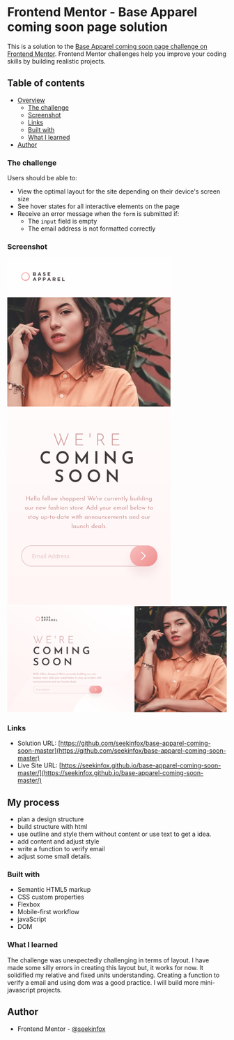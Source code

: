 # Frontend Mentor - Base Apparel coming soon page solution

This is a solution to the [Base Apparel coming soon page challenge on Frontend Mentor](https://www.frontendmentor.io/challenges/base-apparel-coming-soon-page-5d46b47f8db8a7063f9331a0). Frontend Mentor challenges help you improve your coding skills by building realistic projects. 

## Table of contents

- [Overview](#overview)
  - [The challenge](#the-challenge)
  - [Screenshot](#screenshot)
  - [Links](#links)
  - [Built with](#built-with)
  - [What I learned](#what-i-learned)
- [Author](#author)


### The challenge

Users should be able to:

- View the optimal layout for the site depending on their device's screen size
- See hover states for all interactive elements on the page
- Receive an error message when the `form` is submitted if:
  - The `input` field is empty
  - The email address is not formatted correctly

### Screenshot

![Mobile-view](https://raw.githubusercontent.com/seekinfox/base-apparel-coming-soon-master/main/Screenshot_2021-09-22%20Frontend%20Mentor%20Base%20Apparel%20coming%20soon%20page(1).png)
![Desktop-view](https://raw.githubusercontent.com/seekinfox/base-apparel-coming-soon-master/main/Screenshot_2021-09-22%20Frontend%20Mentor%20Base%20Apparel%20coming%20soon%20page(2).png)

### Links

- Solution URL: [https://github.com/seekinfox/base-apparel-coming-soon-master](https://github.com/seekinfox/base-apparel-coming-soon-master)
- Live Site URL: [https://seekinfox.github.io/base-apparel-coming-soon-master/](https://seekinfox.github.io/base-apparel-coming-soon-master/)

## My process
  - plan a design structure 
  - build structure with html
  - use outline and style them without content or use text to get a idea. 
  - add content and adjust style
  - write a function to verify email
  - adjust some small details.

### Built with

- Semantic HTML5 markup
- CSS custom properties
- Flexbox
- Mobile-first workflow
- javaScript
- DOM

### What I learned

The challenge was unexpectedly challenging in terms of layout.
I have made some silly errors in creating this layout but, it works for now.
It solidified my relative and fixed units understanding.
Creating a function to verify a email and using dom was a good practice.
I will build  more mini-javascript projects.  

## Author

- Frontend Mentor - [@seekinfox](https://www.frontendmentor.io/profile/seekinfox)
